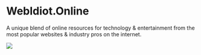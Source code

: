 # WebIdiot.Online
A unique blend of online resources for technology &amp; entertainment from the most popular websites &amp; industry pros on the internet.

<img src="https://newsyapp.s3.ap-southeast-2.amazonaws.com/production/2800/2867/2867-webidiotonlinephoto-1-1661722070.png"/>
